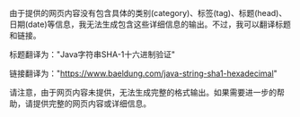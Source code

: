 由于提供的网页内容没有包含具体的类别(category)、标签(tag)、标题(head)、日期(date)等信息，我无法生成包含这些详细信息的输出。不过，我可以翻译标题和链接。

标题翻译为："Java字符串SHA-1十六进制验证"

链接翻译为："https://www.baeldung.com/java-string-sha1-hexadecimal"

请注意，由于网页内容未提供，无法生成完整的格式输出。如果需要进一步的帮助，请提供完整的网页内容或详细信息。